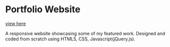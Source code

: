 # Portfolio Website #

[view here](https://summerohoh.github.io.)

A responsive website showcasing some of my featured work.
Designed and coded from scratch using HTML5, CSS, Javascript(jQuery.js).

